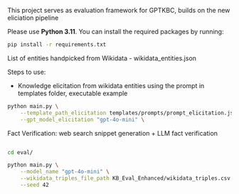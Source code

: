 This project serves as evaluation framework for GPTKBC, builds on the new eliciation pipeline

Please use **Python 3.11**. You can install the required packages by running:

```bash
pip install -r requirements.txt
```

List of entities handpicked from Wikidata - wikidata_entities.json

Steps to use:
- Knowledge elicitation from wikidata entities using the prompt in templates folder, executable example

```bash
python main.py \
    --template_path_elicitation templates/prompts/prompt_elicitation.json.jinja \
    --gpt_model_elicitation "gpt-4o-mini" \
```

Fact Verification: web search snippet generation +  LLM fact verification

```bash

cd eval/

python main.py \
    --model_name "gpt-4o-mini" \
    --wikidata_triples_file_path KB_Eval_Enhanced/wikidata_triples.csv \
    --seed 42

```
